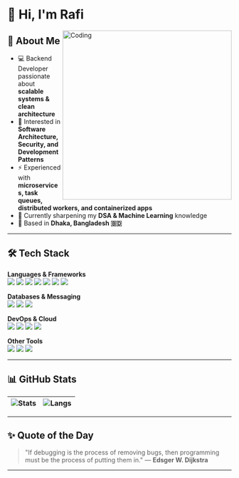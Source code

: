 # 👋 Hi, I'm Rafi  

<img align="right" alt="Coding" width="380" src="https://media.giphy.com/media/Y4ak9Ki2GZCbJxAnJD/giphy.gif">

## 🚀 About Me
- 💻 Backend Developer passionate about **scalable systems & clean architecture**  
- 🔐 Interested in **Software Architecture, Security, and Development Patterns**  
- ⚡ Experienced with **microservices, task queues, distributed workers, and containerized apps**  
- 🌱 Currently sharpening my **DSA & Machine Learning** knowledge  
- 📍 Based in **Dhaka, Bangladesh 🇧🇩**  

---

## 🛠️ Tech Stack

**Languages & Frameworks**  
![](https://img.shields.io/badge/Python-3776AB?style=flat&logo=python&logoColor=white)
![](https://img.shields.io/badge/PHP-777BB4?style=flat&logo=php&logoColor=white)
![](https://img.shields.io/badge/Go-00ADD8?style=flat&logo=go&logoColor=white)
![](https://img.shields.io/badge/JavaScript-F7DF1E?style=flat&logo=javascript&logoColor=black)
![](https://img.shields.io/badge/Laravel-FF2D20?style=flat&logo=laravel&logoColor=white)
![](https://img.shields.io/badge/Django-092E20?style=flat&logo=django&logoColor=white)
![](https://img.shields.io/badge/Vue.js-4FC08D?style=flat&logo=vue.js&logoColor=white)

**Databases & Messaging**  
![](https://img.shields.io/badge/MySQL-4479A1?style=flat&logo=mysql&logoColor=white)
![](https://img.shields.io/badge/PostgreSQL-316192?style=flat&logo=postgresql&logoColor=white)
![](https://img.shields.io/badge/Redis-DC382D?style=flat&logo=redis&logoColor=white)

**DevOps & Cloud**  
![](https://img.shields.io/badge/Docker-2496ED?style=flat&logo=docker&logoColor=white)
![](https://img.shields.io/badge/Kubernetes-326CE5?style=flat&logo=kubernetes&logoColor=white)
![](https://img.shields.io/badge/AWS-232F3E?style=flat&logo=amazonaws&logoColor=white)
![](https://img.shields.io/badge/DigitalOcean-0080FF?style=flat&logo=digitalocean&logoColor=white)

**Other Tools**  
![](https://img.shields.io/badge/Linux-FCC624?style=flat&logo=linux&logoColor=black)
![](https://img.shields.io/badge/Bash-4EAA25?style=flat&logo=gnu-bash&logoColor=white)
![](https://img.shields.io/badge/Git-F05032?style=flat&logo=git&logoColor=white)

---

## 📊 GitHub Stats

| ![Stats](https://github-readme-stats.vercel.app/api?username=ponickkhan&show_icons=true&theme=tokyonight&count_private=true&hide=contribs) | ![Langs](https://github-readme-stats.vercel.app/api/top-langs/?username=ponickkhan&layout=compact&theme=tokyonight) |
| --- | --- |

---

## ✨ Quote of the Day
<!--QUOTE_START-->
> "If debugging is the process of removing bugs, then programming must be the process of putting them in." — **Edsger W. Dijkstra**
<!--QUOTE_END-->

---


